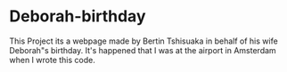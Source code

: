 # Deborah-birthday
This Project its a webpage made by Bertin Tshisuaka in behalf of his wife Deborah"s birthday.
It's happened that I was at the airport in Amsterdam when I wrote this code.
